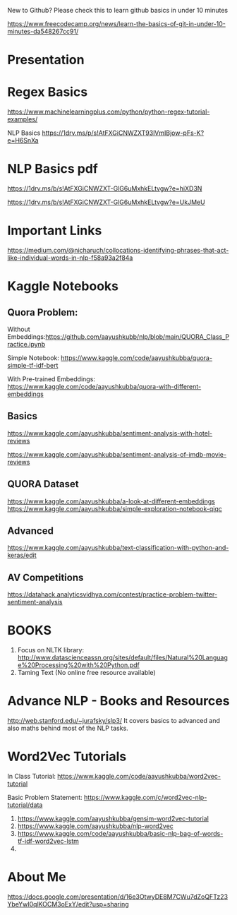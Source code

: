 New to Github?
Please check this to learn github basics in under 10 minutes

https://www.freecodecamp.org/news/learn-the-basics-of-git-in-under-10-minutes-da548267cc91/



# Presentation

# Regex Basics
https://www.machinelearningplus.com/python/python-regex-tutorial-examples/

NLP Basics
https://1drv.ms/p/s!AtFXGiCNWZXT93lVmIBjow-pFs-K?e=H6SnXa

# NLP Basics pdf
https://1drv.ms/b/s!AtFXGiCNWZXT-GlG6uMxhkELtvgw?e=hiXD3N


https://1drv.ms/b/s!AtFXGiCNWZXT-GlG6uMxhkELtvgw?e=UkJMeU


# Important Links
https://medium.com/@nicharuch/collocations-identifying-phrases-that-act-like-individual-words-in-nlp-f58a93a2f84a

# Kaggle Notebooks

## Quora Problem:

  Without Embeddings:https://github.com/aayushkubb/nlp/blob/main/QUORA_Class_Practice.ipynb 

  Simple Notebook: https://www.kaggle.com/code/aayushkubba/quora-simple-tf-idf-bert

  With Pre-trained Embeddings: https://www.kaggle.com/code/aayushkubba/quora-with-different-embeddings

## Basics
  https://www.kaggle.com/aayushkubba/sentiment-analysis-with-hotel-reviews
  
  https://www.kaggle.com/aayushkubba/sentiment-analysis-of-imdb-movie-reviews
  
 ## QUORA Dataset
 https://www.kaggle.com/aayushkubba/a-look-at-different-embeddings
 https://www.kaggle.com/aayushkubba/simple-exploration-notebook-qiqc


## Advanced
https://www.kaggle.com/aayushkubba/text-classification-with-python-and-keras/edit


## AV Competitions
https://datahack.analyticsvidhya.com/contest/practice-problem-twitter-sentiment-analysis

# BOOKS

1. Focus on NLTK library: http://www.datascienceassn.org/sites/default/files/Natural%20Language%20Processing%20with%20Python.pdf
2. Taming Text (No online free resource available)

# Advance NLP - Books and Resources
http://web.stanford.edu/~jurafsky/slp3/
It covers basics to advanced and also maths behind most of the NLP tasks.

# Word2Vec Tutorials

In Class Tutorial: https://www.kaggle.com/code/aayushkubba/word2vec-tutorial

Basic Problem Statement:
https://www.kaggle.com/c/word2vec-nlp-tutorial/data
1. https://www.kaggle.com/aayushkubba/gensim-word2vec-tutorial
2. https://www.kaggle.com/aayushkubba/nlp-word2vec
3. https://www.kaggle.com/code/aayushkubba/basic-nlp-bag-of-words-tf-idf-word2vec-lstm
4. 

# About Me
https://docs.google.com/presentation/d/16e3OtwyDE8M7CWu7dZoQFTz23YbeYwI0qlKOCM3oExY/edit?usp=sharing

